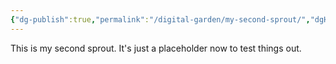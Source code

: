 ```yaml
---
{"dg-publish":true,"permalink":"/digital-garden/my-second-sprout/","dgHomeLink":true,"dgPassFrontmatter":false}
---
```


This is my second sprout. It's just a placeholder now to test things out.

<style>
.container {font-family: sans-serif; text-align: center;}
.button-wrapper button {z-index: 1;height: 40px; width: 100px; margin: 10px;padding: 5px;}
.excalidraw .App-menu_top .buttonList { display: flex;}
.excalidraw-wrapper { height: 800px; margin: 50px; position: relative;}
:root[dir="ltr"] .excalidraw .layer-ui__wrapper .zen-mode-transition.App-menu_bottom--transition-left {transform: none;}
</style><script src="https://unpkg.com/react@17/umd/react.production.min.js"></script><script src="https://unpkg.com/react-dom@17/umd/react-dom.production.min.js"></script><script type="text/javascript" src="https://unpkg.com/@excalidraw/excalidraw@0.12.0/dist/excalidraw.production.min.js"></script><div id="Drawing_2022-09-23_2111.18.excalidraw.md1"></div><script>(function(){const InitialData={"type":"excalidraw","version":2,"source":"https://excalidraw.com","elements":[{"id":"WJCUg2QXofr9GBXsU3lFM","type":"freedraw","x":106.25,"y":-89.9166488647461,"width":106,"height":96,"angle":0,"strokeColor":"#5c940d","backgroundColor":"transparent","fillStyle":"hachure","strokeWidth":1,"strokeStyle":"solid","roughness":1,"opacity":100,"groupIds":[],"strokeSharpness":"round","seed":192430958,"version":411,"versionNonce":1689766574,"isDeleted":false,"boundElements":null,"updated":1663992771778,"link":null,"locked":false,"points":[[0,0],[0,-1.333343505859375],[0,-4],[-0.66668701171875,-5.333343505859375],[-2,-8.666656494140625],[-4.66668701171875,-13.333343505859375],[-7.33331298828125,-17.333343505859375],[-9.33331298828125,-21.333343505859375],[-11.33331298828125,-25.333343505859375],[-13.33331298828125,-28],[-15.33331298828125,-30.666656494140625],[-17.33331298828125,-34],[-20,-37.333343505859375],[-21.33331298828125,-40],[-24.66668701171875,-43.333343505859375],[-26,-46],[-28.66668701171875,-49.333343505859375],[-30.66668701171875,-52.666656494140625],[-32,-54.666656494140625],[-34,-57.333343505859375],[-36,-60],[-38,-62],[-40,-64.66665649414062],[-41.33331298828125,-66.66665649414062],[-44,-69.33334350585938],[-46,-72],[-48.66668701171875,-74.66665649414062],[-52,-77.33334350585938],[-54,-80],[-56,-82.66665649414062],[-58,-84.66665649414062],[-60,-86.66665649414062],[-62.66668701171875,-88],[-64.66668701171875,-89.33334350585938],[-67.33331298828125,-90.66665649414062],[-70.66668701171875,-92],[-74,-94],[-76.66668701171875,-94.66665649414062],[-79.33331298828125,-95.33334350585938],[-82.66668701171875,-96],[-85.33331298828125,-96],[-87.33331298828125,-96],[-90,-96],[-92,-96],[-93.33331298828125,-96],[-94.66668701171875,-96],[-96.66668701171875,-96],[-98,-96],[-99.33331298828125,-95.33334350585938],[-100.66668701171875,-94],[-102.66668701171875,-92.66665649414062],[-103.33331298828125,-90.66665649414062],[-104.66668701171875,-88.66665649414062],[-105.33331298828125,-87.33334350585938],[-106,-84.66665649414062],[-106,-83.33334350585938],[-106,-81.33334350585938],[-106,-79.33334350585938],[-106,-76.66665649414062],[-106,-74],[-106,-71.33334350585938],[-106,-68.66665649414062],[-104,-65.33334350585938],[-103.33331298828125,-61.333343505859375],[-100.66668701171875,-58],[-99.33331298828125,-55.333343505859375],[-96,-52.666656494140625],[-92.66668701171875,-50],[-89.33331298828125,-47.333343505859375],[-86,-46],[-82,-43.333343505859375],[-78.66668701171875,-42],[-76,-40],[-71.33331298828125,-38],[-68,-36.666656494140625],[-64,-34],[-60.66668701171875,-32.666656494140625],[-56.66668701171875,-30.666656494140625],[-54,-28.666656494140625],[-51.33331298828125,-27.333343505859375],[-49.33331298828125,-26],[-46.66668701171875,-24.666656494140625],[-44,-22.666656494140625],[-42,-22],[-39.33331298828125,-20],[-36.66668701171875,-18.666656494140625],[-34,-17.333343505859375],[-31.33331298828125,-16],[-28,-14.666656494140625],[-26,-14],[-23.33331298828125,-12.666656494140625],[-21.33331298828125,-12],[-20,-11.333343505859375],[-19.33331298828125,-10.666656494140625],[-18,-10],[-17.33331298828125,-10],[-16.66668701171875,-9.333343505859375],[-16,-9.333343505859375],[-15.33331298828125,-9.333343505859375],[-14,-8],[-12.66668701171875,-7.333343505859375],[-12,-6.666656494140625],[-11.33331298828125,-6.666656494140625],[-10.66668701171875,-6],[-9.33331298828125,-5.333343505859375],[-8,-5.333343505859375],[-6.66668701171875,-4.666656494140625],[-5.33331298828125,-3.333343505859375],[-4.66668701171875,-3.333343505859375],[-4,-2.666656494140625],[-3.33331298828125,-2.666656494140625],[-2.66668701171875,-2.666656494140625],[-1.33331298828125,-2],[-0.66668701171875,-1.333343505859375],[0,-1.333343505859375],[0,0]],"pressures":[],"simulatePressure":true,"lastCommittedPoint":[0,-1.333343505859375]},{"id":"41jpaLCEkivsvgoZfzXc9","type":"freedraw","x":126.91668701171875,"y":-90.58330535888672,"width":87.33331298828125,"height":86,"angle":0,"strokeColor":"#5c940d","backgroundColor":"transparent","fillStyle":"hachure","strokeWidth":1,"strokeStyle":"solid","roughness":1,"opacity":100,"groupIds":[],"strokeSharpness":"round","seed":596881454,"version":299,"versionNonce":998375218,"isDeleted":false,"boundElements":null,"updated":1663992771778,"link":null,"locked":false,"points":[[0,0],[-0.66668701171875,-0.66668701171875],[-0.66668701171875,-1.333343505859375],[-0.66668701171875,-2.66668701171875],[-0.66668701171875,-7.333343505859375],[-0.66668701171875,-12.66668701171875],[0.6666259765625,-16.66668701171875],[2,-21.333343505859375],[2.6666259765625,-25.333343505859375],[3.33331298828125,-28.66668701171875],[4.6666259765625,-32.66668701171875],[6,-36],[8,-39.333343505859375],[10,-43.333343505859375],[11.33331298828125,-45.333343505859375],[14.6666259765625,-49.333343505859375],[18,-54],[21.33331298828125,-57.333343505859375],[23.33331298828125,-60.66668701171875],[27.33331298828125,-63.333343505859375],[30.6666259765625,-66.66668701171875],[32.6666259765625,-68.66668701171875],[35.33331298828125,-72],[38.6666259765625,-75.33334350585938],[40.6666259765625,-76],[42.6666259765625,-78],[45.33331298828125,-79.33334350585938],[46.6666259765625,-80.66668701171875],[49.33331298828125,-80.66668701171875],[51.33331298828125,-81.33334350585938],[53.33331298828125,-81.33334350585938],[56,-81.33334350585938],[58,-82],[59.33331298828125,-82],[62,-82],[64,-82],[66,-82],[68.6666259765625,-82],[70.6666259765625,-81.33334350585938],[74,-80.66668701171875],[76,-80],[77.33331298828125,-79.33334350585938],[80,-78],[81.33331298828125,-76],[84,-74],[85.33331298828125,-72],[86,-68.66668701171875],[86.6666259765625,-66],[86.6666259765625,-63.333343505859375],[86.6666259765625,-60],[86.6666259765625,-56.66668701171875],[86,-53.333343505859375],[84.6666259765625,-49.333343505859375],[82,-46.66668701171875],[80,-44.66668701171875],[76.6666259765625,-40.66668701171875],[73.33331298828125,-37.333343505859375],[69.33331298828125,-34.66668701171875],[66.6666259765625,-32.66668701171875],[64,-30.66668701171875],[60,-28.66668701171875],[57.33331298828125,-27.333343505859375],[54,-25.333343505859375],[50.6666259765625,-23.333343505859375],[46.6666259765625,-20.66668701171875],[42.6666259765625,-18.66668701171875],[39.33331298828125,-16.66668701171875],[34.6666259765625,-15.333343505859375],[30.6666259765625,-13.333343505859375],[27.33331298828125,-12.66668701171875],[24.6666259765625,-11.333343505859375],[22.6666259765625,-10],[20.6666259765625,-9.333343505859375],[20,-9.333343505859375],[18.6666259765625,-8.66668701171875],[18,-8.66668701171875],[17.33331298828125,-8],[16,-7.333343505859375],[15.33331298828125,-6.66668701171875],[14.6666259765625,-6],[14,-6],[12.6666259765625,-5.333343505859375],[12,-5.333343505859375],[11.33331298828125,-5.333343505859375],[11.33331298828125,-4.66668701171875],[10.6666259765625,-4],[10,-4],[9.33331298828125,-3.333343505859375],[8.6666259765625,-2.66668701171875],[8,-2],[8,-1.333343505859375],[6.6666259765625,-0.66668701171875],[6.6666259765625,0],[6,0.666656494140625],[5.33331298828125,0.666656494140625],[4.6666259765625,1.33331298828125],[4,2.666656494140625],[3.33331298828125,2.666656494140625],[2.6666259765625,2.666656494140625],[2.6666259765625,3.33331298828125],[2,3.33331298828125],[0.6666259765625,4],[0,0]],"pressures":[],"simulatePressure":true,"lastCommittedPoint":[0.6666259765625,4]},{"id":"7b0x3rvwf_f8IeDl3J9lU","type":"freedraw","x":114.91668701171875,"y":-112.58330535888672,"width":35.3333740234375,"height":91.33334350585938,"angle":0,"strokeColor":"#5c940d","backgroundColor":"transparent","fillStyle":"hachure","strokeWidth":1,"strokeStyle":"solid","roughness":1,"opacity":100,"groupIds":[],"strokeSharpness":"round","seed":119528626,"version":318,"versionNonce":889603310,"isDeleted":false,"boundElements":null,"updated":1663992771778,"link":null,"locked":false,"points":[[0,0],[-0.66668701171875,0],[-1.3333740234375,0],[-2.66668701171875,-0.66668701171875],[-3.3333740234375,-1.333343505859375],[-3.3333740234375,-2],[-5.3333740234375,-4.66668701171875],[-6.66668701171875,-8],[-7.3333740234375,-11.333343505859375],[-8.66668701171875,-16],[-10,-20.66668701171875],[-11.3333740234375,-23.333343505859375],[-11.3333740234375,-26],[-13.3333740234375,-29.333343505859375],[-14,-34],[-15.3333740234375,-38.66668701171875],[-16,-42.66668701171875],[-17.3333740234375,-46.66668701171875],[-19.3333740234375,-51.333343505859375],[-20,-55.333343505859375],[-20.66668701171875,-58.66668701171875],[-22,-60.66668701171875],[-22.66668701171875,-64.66668701171875],[-23.3333740234375,-68],[-23.3333740234375,-70],[-23.3333740234375,-73.33334350585938],[-23.3333740234375,-76],[-23.3333740234375,-76.66668701171875],[-23.3333740234375,-78],[-23.3333740234375,-80],[-23.3333740234375,-80.66668701171875],[-22.66668701171875,-82.66668701171875],[-21.3333740234375,-84],[-21.3333740234375,-84.66668701171875],[-19.3333740234375,-86.66668701171875],[-18.66668701171875,-87.33334350585938],[-18,-88],[-16.66668701171875,-88.66668701171875],[-15.3333740234375,-89.33334350585938],[-14,-89.33334350585938],[-12,-90],[-9.3333740234375,-90.66668701171875],[-8.66668701171875,-91.33334350585938],[-6.66668701171875,-91.33334350585938],[-6,-91.33334350585938],[-5.3333740234375,-91.33334350585938],[-4,-91.33334350585938],[-3.3333740234375,-91.33334350585938],[-2,-91.33334350585938],[-1.3333740234375,-91.33334350585938],[0,-90.66668701171875],[1.33331298828125,-90],[2.6666259765625,-88.66668701171875],[5.33331298828125,-86.66668701171875],[6,-84.66668701171875],[6.6666259765625,-82.66668701171875],[8,-80.66668701171875],[8.6666259765625,-78.66668701171875],[9.33331298828125,-76],[10,-74],[10,-72],[10,-69.33334350585938],[10.6666259765625,-68],[10.6666259765625,-65.33334350585938],[11.33331298828125,-64],[11.33331298828125,-62.66668701171875],[11.33331298828125,-61.333343505859375],[12,-60],[12,-58.66668701171875],[12,-57.333343505859375],[12,-55.333343505859375],[12,-54],[12,-53.333343505859375],[12,-52],[12,-50],[11.33331298828125,-48.66668701171875],[10.6666259765625,-46],[10,-44],[9.33331298828125,-42],[8.6666259765625,-40],[6.6666259765625,-38],[6.6666259765625,-36.66668701171875],[6.6666259765625,-36],[5.33331298828125,-34.66668701171875],[4.6666259765625,-32.66668701171875],[4.6666259765625,-31.333343505859375],[4,-30.66668701171875],[4,-29.333343505859375],[2.6666259765625,-27.333343505859375],[2.6666259765625,-26.66668701171875],[2.6666259765625,-25.333343505859375],[2.6666259765625,-24.66668701171875],[2,-23.333343505859375],[2,-22.66668701171875],[1.33331298828125,-21.333343505859375],[1.33331298828125,-20.66668701171875],[1.33331298828125,-19.333343505859375],[1.33331298828125,-18.66668701171875],[1.33331298828125,-18],[1.33331298828125,-17.333343505859375],[0.6666259765625,-16],[0.6666259765625,-15.333343505859375],[0.6666259765625,-14.66668701171875],[0.6666259765625,-14],[0.6666259765625,-13.333343505859375],[0.6666259765625,-12.66668701171875],[0.6666259765625,-12],[0.6666259765625,-11.333343505859375],[0.6666259765625,-10.66668701171875],[0.6666259765625,-10],[0.6666259765625,-8.66668701171875],[0.6666259765625,-8],[0.6666259765625,-7.333343505859375],[1.33331298828125,-7.333343505859375],[1.33331298828125,-6.66668701171875],[1.33331298828125,-6],[1.33331298828125,-5.333343505859375],[1.33331298828125,-4.66668701171875],[1.33331298828125,-4],[1.33331298828125,-3.333343505859375],[1.33331298828125,-2.66668701171875],[0,0]],"pressures":[],"simulatePressure":true,"lastCommittedPoint":[1.33331298828125,-2.66668701171875]},{"id":"1AiSELgmmyYHXBgN-6uXN","type":"freedraw","x":118.91668701171875,"y":-79.24999237060547,"width":102,"height":153.3333740234375,"angle":0,"strokeColor":"#5c940d","backgroundColor":"transparent","fillStyle":"hachure","strokeWidth":1,"strokeStyle":"solid","roughness":1,"opacity":100,"groupIds":[],"strokeSharpness":"round","seed":1874227506,"version":315,"versionNonce":958351602,"isDeleted":false,"boundElements":null,"updated":1663992771778,"link":null,"locked":false,"points":[[0,0],[0,0.66668701171875],[-0.66668701171875,0.66668701171875],[-2,2],[-3.3333740234375,3.333343505859375],[-4,4.66668701171875],[-4.66668701171875,5.333343505859375],[-6.66668701171875,6.66668701171875],[-7.3333740234375,7.333343505859375],[-8.66668701171875,8.66668701171875],[-11.3333740234375,10],[-14,10.66668701171875],[-16,12.66668701171875],[-18,13.333343505859375],[-20,14.66668701171875],[-22.66668701171875,15.333343505859375],[-24.66668701171875,16.66668701171875],[-26.66668701171875,17.333343505859375],[-28.66668701171875,19.333343505859375],[-30.66668701171875,20],[-32,20.66668701171875],[-32.66668701171875,21.333343505859375],[-34,22.66668701171875],[-35.3333740234375,24],[-40.66668701171875,27.333343505859375],[-44.66668701171875,30.66668701171875],[-46.66668701171875,32],[-49.3333740234375,34],[-50.66668701171875,35.333343505859375],[-52,36.66668701171875],[-54,38],[-54.66668701171875,40],[-56.66668701171875,42],[-58,45.333343505859375],[-59.3333740234375,47.333343505859375],[-60,50],[-60.66668701171875,51.333343505859375],[-62,54],[-62.66668701171875,56.66668701171875],[-62.66668701171875,58],[-62.66668701171875,59.333343505859375],[-62.66668701171875,61.333343505859375],[-62.66668701171875,62.66668701171875],[-62.66668701171875,65.33334350585938],[-62.66668701171875,66.66668701171875],[-60.66668701171875,69.33334350585938],[-60,71.33334350585938],[-59.3333740234375,73.33334350585938],[-58.66668701171875,76],[-57.3333740234375,77.33334350585938],[-55.3333740234375,79.33334350585938],[-53.3333740234375,81.33334350585938],[-51.3333740234375,82.66668701171875],[-49.3333740234375,84.66668701171875],[-46.66668701171875,86],[-43.3333740234375,88],[-40.66668701171875,88.66668701171875],[-38.66668701171875,90],[-35.3333740234375,90.66668701171875],[-33.3333740234375,92],[-31.3333740234375,92.66668701171875],[-28,93.33334350585938],[-26.66668701171875,93.33334350585938],[-24,94],[-22.66668701171875,94],[-20.66668701171875,94.66668701171875],[-19.3333740234375,95.33334350585938],[-17.3333740234375,95.33334350585938],[-16,96],[-12.66668701171875,96.66668701171875],[-10.66668701171875,98],[-8,99.33334350585938],[-4.66668701171875,100],[-1.3333740234375,101.3333740234375],[1.33331298828125,102],[4,103.3333740234375],[7.33331298828125,104],[10,105.3333740234375],[12,106],[14,106.66668701171875],[15.33331298828125,107.3333740234375],[17.33331298828125,108],[19.33331298828125,109.3333740234375],[21.33331298828125,110.66668701171875],[22.6666259765625,112],[24.6666259765625,113.3333740234375],[26.6666259765625,115.3333740234375],[28,116],[29.33331298828125,117.3333740234375],[30,118],[30.6666259765625,118.66668701171875],[31.33331298828125,120],[32.6666259765625,121.3333740234375],[34.6666259765625,123.3333740234375],[35.33331298828125,124.66668701171875],[36,126],[36.6666259765625,127.3333740234375],[36.6666259765625,129.3333740234375],[37.33331298828125,131.3333740234375],[38.6666259765625,132.66668701171875],[38.6666259765625,134.66668701171875],[38.6666259765625,136],[38.6666259765625,137.3333740234375],[39.33331298828125,138.66668701171875],[39.33331298828125,140],[39.33331298828125,141.3333740234375],[39.33331298828125,142.66668701171875],[39.33331298828125,144],[39.33331298828125,146],[39.33331298828125,146.66668701171875],[39.33331298828125,148],[38.6666259765625,148.66668701171875],[38.6666259765625,150],[38,150.66668701171875],[37.33331298828125,151.3333740234375],[36.6666259765625,152],[36.6666259765625,152.66668701171875],[36,152.66668701171875],[36,153.3333740234375],[36,153.3333740234375]],"pressures":[],"simulatePressure":true,"lastCommittedPoint":[36,153.3333740234375]},{"id":"iIiLWHjPf2MQwMFWG0Y_L","type":"freedraw","x":24.25,"y":-158.58330535888672,"width":46,"height":24.666656494140625,"angle":0,"strokeColor":"#5c940d","backgroundColor":"transparent","fillStyle":"hachure","strokeWidth":1,"strokeStyle":"solid","roughness":1,"opacity":100,"groupIds":[],"strokeSharpness":"round","seed":1116924398,"version":235,"versionNonce":1644918574,"isDeleted":false,"boundElements":null,"updated":1663992771778,"link":null,"locked":false,"points":[[0,0],[0,0.666656494140625],[0,1.33331298828125],[1.33331298828125,2],[3.33331298828125,3.33331298828125],[4,4],[6.66668701171875,5.33331298828125],[9.33331298828125,6],[12,8],[15.33331298828125,8.666656494140625],[18,10.666656494140625],[20,11.33331298828125],[22,12.666656494140625],[22.66668701171875,12.666656494140625],[24.66668701171875,13.33331298828125],[25.33331298828125,14],[26,14.666656494140625],[26.66668701171875,14.666656494140625],[26.66668701171875,15.33331298828125],[27.33331298828125,15.33331298828125],[28,16],[29.33331298828125,16.666656494140625],[30,16.666656494140625],[30.66668701171875,16.666656494140625],[31.33331298828125,16.666656494140625],[33.33331298828125,18],[34.66668701171875,19.33331298828125],[36,20],[37.33331298828125,20.666656494140625],[38,20.666656494140625],[38.66668701171875,21.33331298828125],[40,22],[42,22],[42,22.666656494140625],[43.33331298828125,23.33331298828125],[44,23.33331298828125],[44.66668701171875,24],[45.33331298828125,24.666656494140625],[46,24.666656494140625],[46,24.666656494140625]],"pressures":[],"simulatePressure":true,"lastCommittedPoint":[46,24.666656494140625]},{"id":"DXZwtc9dprRWzI3ArWeyu","type":"freedraw","x":115.58331298828125,"y":-183.24999237060547,"width":9.33331298828125,"height":23.333343505859375,"angle":0,"strokeColor":"#5c940d","backgroundColor":"transparent","fillStyle":"hachure","strokeWidth":1,"strokeStyle":"solid","roughness":1,"opacity":100,"groupIds":[],"strokeSharpness":"round","seed":935577330,"version":223,"versionNonce":804084402,"isDeleted":false,"boundElements":null,"updated":1663992771778,"link":null,"locked":false,"points":[[0,0],[-0.6666259765625,0],[-1.33331298828125,0],[-2,1.333343505859375],[-2.6666259765625,2.66668701171875],[-2.6666259765625,3.333343505859375],[-2.6666259765625,4.66668701171875],[-4,6],[-4.6666259765625,7.333343505859375],[-4.6666259765625,8],[-5.33331298828125,8.66668701171875],[-6,10],[-6.6666259765625,11.333343505859375],[-6.6666259765625,12.66668701171875],[-7.33331298828125,14],[-8,15.333343505859375],[-8,16.66668701171875],[-8.6666259765625,18],[-9.33331298828125,18.66668701171875],[-9.33331298828125,19.333343505859375],[-9.33331298828125,20],[-9.33331298828125,20.66668701171875],[-9.33331298828125,21.333343505859375],[-9.33331298828125,22],[-9.33331298828125,22.66668701171875],[-8.6666259765625,22.66668701171875],[-8,23.333343505859375],[-8,23.333343505859375]],"pressures":[],"simulatePressure":true,"lastCommittedPoint":[-8,23.333343505859375]},{"id":"Ft6_NPDzjYMafSIvP-xCd","type":"freedraw","x":180.25,"y":-146.58330535888672,"width":38.66668701171875,"height":35.33331298828125,"angle":0,"strokeColor":"#5c940d","backgroundColor":"transparent","fillStyle":"hachure","strokeWidth":1,"strokeStyle":"solid","roughness":1,"opacity":100,"groupIds":[],"strokeSharpness":"round","seed":682397870,"version":246,"versionNonce":338714990,"isDeleted":false,"boundElements":null,"updated":1663992771778,"link":null,"locked":false,"points":[[0,0],[-1.33331298828125,1.33331298828125],[-2,2],[-2.66668701171875,2.666656494140625],[-3.33331298828125,4],[-4,4.666656494140625],[-6,6.666656494140625],[-8,8],[-9.33331298828125,10],[-11.33331298828125,12],[-12.66668701171875,13.33331298828125],[-14.66668701171875,15.33331298828125],[-16,16],[-17.33331298828125,18],[-18.66668701171875,19.33331298828125],[-19.33331298828125,20.666656494140625],[-20,21.33331298828125],[-20,22],[-21.33331298828125,23.33331298828125],[-22,23.33331298828125],[-22.66668701171875,24],[-22.66668701171875,24.666656494140625],[-23.33331298828125,26],[-24,26.666656494140625],[-24.66668701171875,26.666656494140625],[-25.33331298828125,27.33331298828125],[-26,27.33331298828125],[-26.66668701171875,28],[-27.33331298828125,28.666656494140625],[-27.33331298828125,29.33331298828125],[-28,30],[-28,30.666656494140625],[-28.66668701171875,31.33331298828125],[-29.33331298828125,31.33331298828125],[-30,31.33331298828125],[-30.66668701171875,31.33331298828125],[-31.33331298828125,31.33331298828125],[-32,31.33331298828125],[-32.66668701171875,31.33331298828125],[-33.33331298828125,32],[-34,32.666656494140625],[-34.66668701171875,32.666656494140625],[-35.33331298828125,33.33331298828125],[-35.33331298828125,34],[-36,34.666656494140625],[-36.66668701171875,34.666656494140625],[-37.33331298828125,34.666656494140625],[-38,34.666656494140625],[-38,35.33331298828125],[-38.66668701171875,35.33331298828125],[-38.66668701171875,35.33331298828125]],"pressures":[],"simulatePressure":true,"lastCommittedPoint":[-38.66668701171875,35.33331298828125]},{"id":"ZVbtpMWV86rsKejANRftE","type":"freedraw","x":60.91668701171875,"y":-137.24999237060547,"width":5.3333740234375,"height":10,"angle":0,"strokeColor":"#5c940d","backgroundColor":"transparent","fillStyle":"hachure","strokeWidth":1,"strokeStyle":"solid","roughness":1,"opacity":100,"groupIds":[],"strokeSharpness":"round","seed":198775598,"version":211,"versionNonce":1318270066,"isDeleted":false,"boundElements":null,"updated":1663992771778,"link":null,"locked":false,"points":[[0,0],[0,-0.666656494140625],[0,-1.33331298828125],[-0.66668701171875,-2],[-0.66668701171875,-2.666656494140625],[-1.3333740234375,-3.33331298828125],[-1.3333740234375,-4.666656494140625],[-2,-6],[-2.66668701171875,-6.666656494140625],[-3.3333740234375,-7.33331298828125],[-3.3333740234375,-8],[-4,-8.666656494140625],[-4.66668701171875,-9.33331298828125],[-4.66668701171875,-10],[-5.3333740234375,-10],[-5.3333740234375,-10]],"pressures":[],"simulatePressure":true,"lastCommittedPoint":[-5.3333740234375,-10]},{"id":"N1OA1mLfMKMMjQzAVCgrY","type":"freedraw","x":49.58331298828125,"y":-144.58330535888672,"width":17.33331298828125,"height":0.66668701171875,"angle":0,"strokeColor":"#5c940d","backgroundColor":"transparent","fillStyle":"hachure","strokeWidth":1,"strokeStyle":"solid","roughness":1,"opacity":100,"groupIds":[],"strokeSharpness":"round","seed":13118642,"version":208,"versionNonce":2126381998,"isDeleted":false,"boundElements":null,"updated":1663992771778,"link":null,"locked":false,"points":[[0,0],[-1.33331298828125,0],[-2,0],[-2.6666259765625,0],[-6,-0.66668701171875],[-9.33331298828125,-0.66668701171875],[-12,-0.66668701171875],[-14,-0.66668701171875],[-14.6666259765625,-0.66668701171875],[-16,-0.66668701171875],[-16.6666259765625,-0.66668701171875],[-17.33331298828125,-0.66668701171875],[-17.33331298828125,-0.66668701171875]],"pressures":[],"simulatePressure":true,"lastCommittedPoint":[-17.33331298828125,-0.66668701171875]},{"id":"enxfquUJrAi_RTZnw1GxS","type":"freedraw","x":105.58331298828125,"y":-171.24999237060547,"width":3.33331298828125,"height":11.33331298828125,"angle":0,"strokeColor":"#5c940d","backgroundColor":"transparent","fillStyle":"hachure","strokeWidth":1,"strokeStyle":"solid","roughness":1,"opacity":100,"groupIds":[],"strokeSharpness":"round","seed":504154354,"version":206,"versionNonce":1456985650,"isDeleted":false,"boundElements":null,"updated":1663992771778,"link":null,"locked":false,"points":[[0,0],[0,-0.666656494140625],[-0.6666259765625,-3.33331298828125],[-2,-5.33331298828125],[-2,-6.666656494140625],[-2.6666259765625,-8],[-3.33331298828125,-9.33331298828125],[-3.33331298828125,-10],[-3.33331298828125,-10.666656494140625],[-3.33331298828125,-11.33331298828125],[-3.33331298828125,-11.33331298828125]],"pressures":[],"simulatePressure":true,"lastCommittedPoint":[-3.33331298828125,-11.33331298828125]},{"id":"1BJxbTLn0Gjm1wTym5WC-","type":"freedraw","x":164.25,"y":-130.58330535888672,"width":13.33331298828125,"height":2,"angle":0,"strokeColor":"#5c940d","backgroundColor":"transparent","fillStyle":"hachure","strokeWidth":1,"strokeStyle":"solid","roughness":1,"opacity":100,"groupIds":[],"strokeSharpness":"round","seed":449964914,"version":215,"versionNonce":64839150,"isDeleted":false,"boundElements":null,"updated":1663992771778,"link":null,"locked":false,"points":[[0,0],[0.66668701171875,0],[2,0],[2.66668701171875,0],[3.33331298828125,0],[4.66668701171875,0],[5.33331298828125,0],[6.66668701171875,0],[7.33331298828125,0],[8,0],[9.33331298828125,0],[10,0],[10.66668701171875,0],[11.33331298828125,-0.66668701171875],[11.33331298828125,-1.333343505859375],[12,-1.333343505859375],[12,-2],[12.66668701171875,-2],[13.33331298828125,-2],[13.33331298828125,-2]],"pressures":[],"simulatePressure":true,"lastCommittedPoint":[13.33331298828125,-2]},{"id":"ricNTF-jfZ7xDnZ3Qt9EI","type":"freedraw","x":148.91668701171875,"y":-116.58330535888672,"width":1.3333740234375,"height":17.333343505859375,"angle":0,"strokeColor":"#5c940d","backgroundColor":"transparent","fillStyle":"hachure","strokeWidth":1,"strokeStyle":"solid","roughness":1,"opacity":100,"groupIds":[],"strokeSharpness":"round","seed":88791854,"version":211,"versionNonce":966934514,"isDeleted":false,"boundElements":null,"updated":1663992771778,"link":null,"locked":false,"points":[[0,0],[0,-0.66668701171875],[0,-2],[0,-2.66668701171875],[0,-6],[-0.66668701171875,-8],[-0.66668701171875,-8.66668701171875],[-0.66668701171875,-10.66668701171875],[-1.3333740234375,-11.333343505859375],[-1.3333740234375,-12.66668701171875],[-1.3333740234375,-14],[-1.3333740234375,-15.333343505859375],[-1.3333740234375,-16],[-1.3333740234375,-16.66668701171875],[-1.3333740234375,-17.333343505859375],[-1.3333740234375,-17.333343505859375]],"pressures":[],"simulatePressure":true,"lastCommittedPoint":[-1.3333740234375,-17.333343505859375]},{"id":"LWpAT9F6aVwSaYHTTav3l","type":"freedraw","x":106.91668701171875,"y":14.750007629394531,"width":32.6666259765625,"height":49.333343505859375,"angle":0,"strokeColor":"#5c940d","backgroundColor":"transparent","fillStyle":"hachure","strokeWidth":1,"strokeStyle":"solid","roughness":1,"opacity":100,"groupIds":[],"strokeSharpness":"round","seed":33481906,"version":304,"versionNonce":1486319662,"isDeleted":false,"boundElements":null,"updated":1663992771778,"link":null,"locked":false,"points":[[0,0],[-0.66668701171875,0],[-1.3333740234375,0],[-2,0],[-2.66668701171875,-1.33331298828125],[-4.66668701171875,-2.666656494140625],[-7.3333740234375,-4.666656494140625],[-8,-6.666656494140625],[-9.3333740234375,-8],[-10,-10],[-10.66668701171875,-11.33331298828125],[-11.3333740234375,-12.666656494140625],[-12,-14],[-12,-15.33331298828125],[-12,-16.666656494140625],[-12,-19.33331298828125],[-12,-20.666656494140625],[-12,-22.666656494140625],[-12,-24],[-12,-25.33331298828125],[-12,-27.33331298828125],[-11.3333740234375,-30],[-10.66668701171875,-31.33331298828125],[-10,-33.33331298828125],[-9.3333740234375,-34.666656494140625],[-8.66668701171875,-36],[-7.3333740234375,-37.33331298828125],[-6.66668701171875,-38.666656494140625],[-6,-39.33331298828125],[-5.3333740234375,-40],[-4,-40.666656494140625],[-2.66668701171875,-41.33331298828125],[-2.66668701171875,-42],[-2,-42],[-0.66668701171875,-42.666656494140625],[0.6666259765625,-42.666656494140625],[1.33331298828125,-42.666656494140625],[2.6666259765625,-42.666656494140625],[4,-42.666656494140625],[4.6666259765625,-42.666656494140625],[6,-42.666656494140625],[7.33331298828125,-42.666656494140625],[8,-42.666656494140625],[8.6666259765625,-42.666656494140625],[10,-42],[11.33331298828125,-41.33331298828125],[12.6666259765625,-40.666656494140625],[12.6666259765625,-40],[14,-39.33331298828125],[15.33331298828125,-38.666656494140625],[16,-38],[16.6666259765625,-36.666656494140625],[16.6666259765625,-35.33331298828125],[17.33331298828125,-35.33331298828125],[18.6666259765625,-34],[19.33331298828125,-33.33331298828125],[19.33331298828125,-32.666656494140625],[20,-32],[20.6666259765625,-30.666656494140625],[20.6666259765625,-29.33331298828125],[20.6666259765625,-28],[20.6666259765625,-27.33331298828125],[20.6666259765625,-26],[20.6666259765625,-24.666656494140625],[20.6666259765625,-24],[20.6666259765625,-23.33331298828125],[20.6666259765625,-22],[20,-20.666656494140625],[19.33331298828125,-20],[19.33331298828125,-19.33331298828125],[18.6666259765625,-18],[18,-17.33331298828125],[18,-16],[17.33331298828125,-16],[17.33331298828125,-15.33331298828125],[17.33331298828125,-14.666656494140625],[17.33331298828125,-14],[16.6666259765625,-13.33331298828125],[16.6666259765625,-12.666656494140625],[16,-12],[16,-11.33331298828125],[15.33331298828125,-10.666656494140625],[15.33331298828125,-10],[14.6666259765625,-9.33331298828125],[14.6666259765625,-8.666656494140625],[14.6666259765625,-7.33331298828125],[14.6666259765625,-6.666656494140625],[14.6666259765625,-6],[14.6666259765625,-5.33331298828125],[14.6666259765625,-4.666656494140625],[14.6666259765625,-3.33331298828125],[15.33331298828125,-2.666656494140625],[16,-1.33331298828125],[16,-0.666656494140625],[16.6666259765625,-0.666656494140625],[16.6666259765625,0],[17.33331298828125,1.333343505859375],[18,1.333343505859375],[18.6666259765625,2],[19.33331298828125,2.66668701171875],[20,2.66668701171875],[20,3.333343505859375],[20.6666259765625,3.333343505859375],[20.6666259765625,4],[20.6666259765625,4.66668701171875],[20.6666259765625,5.333343505859375],[20.6666259765625,6],[20.6666259765625,6.66668701171875],[20.6666259765625,6.66668701171875]],"pressures":[],"simulatePressure":true,"lastCommittedPoint":[20.6666259765625,6.66668701171875]},{"id":"c8rtAJnZxkFUCXxFgrO4Z","type":"freedraw","x":110.91668701171875,"y":-15.916648864746094,"width":4,"height":13.333343505859375,"angle":0,"strokeColor":"#5c940d","backgroundColor":"transparent","fillStyle":"hachure","strokeWidth":1,"strokeStyle":"solid","roughness":1,"opacity":100,"groupIds":[],"strokeSharpness":"round","seed":923735282,"version":218,"versionNonce":855208370,"isDeleted":false,"boundElements":null,"updated":1663992771778,"link":null,"locked":false,"points":[[0,0],[-1.3333740234375,1.333343505859375],[-2,2],[-2,2.666656494140625],[-2.66668701171875,3.333343505859375],[-3.3333740234375,4],[-3.3333740234375,4.666656494140625],[-4,4.666656494140625],[-4,5.333343505859375],[-4,6],[-4,6.666656494140625],[-4,7.333343505859375],[-4,8],[-4,8.666656494140625],[-4,9.333343505859375],[-4,10],[-4,10.666656494140625],[-3.3333740234375,11.333343505859375],[-3.3333740234375,12],[-3.3333740234375,12.666656494140625],[-2.66668701171875,13.333343505859375],[-2,13.333343505859375],[-2,13.333343505859375]],"pressures":[],"simulatePressure":true,"lastCommittedPoint":[-2,13.333343505859375]}],"appState":{"theme":"light","viewBackgroundColor":"#ffffff","currentItemStrokeColor":"#5c940d","currentItemBackgroundColor":"transparent","currentItemFillStyle":"hachure","currentItemStrokeWidth":1,"currentItemStrokeStyle":"solid","currentItemRoughness":1,"currentItemOpacity":100,"currentItemFontFamily":1,"currentItemFontSize":20,"currentItemTextAlign":"left","currentItemStrokeSharpness":"sharp","currentItemStartArrowhead":null,"currentItemEndArrowhead":"arrow","currentItemLinearStrokeSharpness":"round","gridSize":null,"colorPalette":{}},"files":{}};InitialData.scrollToContent=true;App=()=>{const e=React.useRef(null),t=React.useRef(null),[n,i]=React.useState({width:void 0,height:void 0});return React.useEffect(()=>{i({width:t.current.getBoundingClientRect().width,height:t.current.getBoundingClientRect().height});const e=()=>{i({width:t.current.getBoundingClientRect().width,height:t.current.getBoundingClientRect().height})};return window.addEventListener("resize",e),()=>window.removeEventListener("resize",e)},[t]),React.createElement(React.Fragment,null,React.createElement("div",{className:"excalidraw-wrapper",ref:t},React.createElement(ExcalidrawLib.Excalidraw,{ref:e,width:n.width,height:n.height,initialData:InitialData,viewModeEnabled:!0,zenModeEnabled:!0,gridModeEnabled:!1})))},excalidrawWrapper=document.getElementById("Drawing_2022-09-23_2111.18.excalidraw.md1");ReactDOM.render(React.createElement(App),excalidrawWrapper);})();</script>